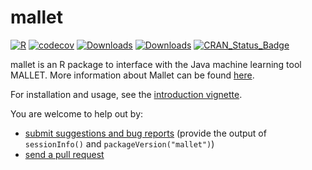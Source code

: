 mallet
======
[![R](https://github.com/mimno/RMallet/actions/workflows/r.yml/badge.svg?branch=master)](https://github.com/mimno/RMallet/actions/workflows/r.yml)
[![codecov](https://codecov.io/gh/mimno/RMallet/branch/master/graph/badge.svg)](https://codecov.io/gh/mimno/RMallet)
[![Downloads](http://cranlogs.r-pkg.org/badges/grand-total/mallet)](https://cran.r-project.org/package=pxweb)
[![Downloads](http://cranlogs.r-pkg.org/badges/mallet)](https://cran.r-project.org/package=pxweb)
[![CRAN_Status_Badge](https://www.r-pkg.org/badges/version/mallet)](https://cran.r-project.org/package=mallet)

mallet is an R package to interface with the Java machine learning tool MALLET. More information about Mallet can be found [here](http://mallet.cs.umass.edu/).

For installation and usage, see the [introduction vignette](https://htmlpreview.github.io/?https://raw.githubusercontent.com/mimno/RMallet/master/mallet/vignettes/mallet.html). 

You are welcome to help out by:

  * [submit suggestions and bug reports](https://github.com/mimno/RMallet/issues) (provide the output of `sessionInfo()` and `packageVersion("mallet")`)
  * [send a pull request](https://github.com/mimno/RMallet/)



